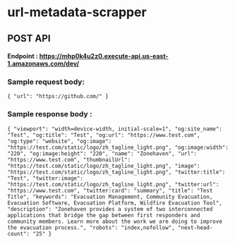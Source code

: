 # url-metadata-scrapper

## POST API

#### Endpoint : https://mhp0k4u2z0.execute-api.us-east-1.amazonaws.com/dev/ <br />

### Sample request body: 
`{
    "url": "https://github.com/"
 }` <br />

### Sample response body : 
`{
        "viewport": "width=device-width, initial-scale=1",
        "og:site_name": "Test",
        "og:title": "Test",
        "og:url": "https://www.test.com",
        "og:type": "website",
        "og:image": "https://test.com/static/logo/zh_tagline_light.png",
        "og:image:width": "220",
        "og:image:height": "220",
        "name": "Zonehaven",
        "url": "https://www.test.com",
        "thumbnailUrl": "https://test.com/static/logo/zh_tagline_light.png",
        "image": "https://test.com/static/logo/zh_tagline_light.png",
        "twitter:title": "Test",
        "twitter:image": "https://test.com/static/logo/zh_tagline_light.png",
        "twitter:url": "https://www.test.com",
        "twitter:card": "summary",
        "title": "Test Title",
        "keywords": "Evacuation Management, Community Evacuation, Evacuation Software, Evacuation Platform, Wildfire Evacuation Tool",
        "description": "Zonehaven provides a system of two interconnected applications that bridge the gap between first responders and community members. Learn more about the work we are doing to improve the evacuation process.",
        "robots": "index,nofollow",
        "next-head-count": "25"
    }
`
